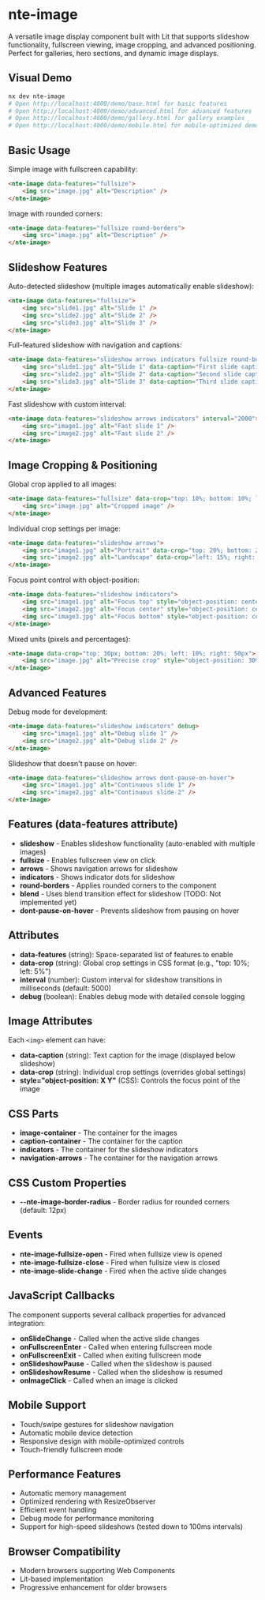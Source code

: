 # nte-image

A versatile image display component built with Lit that supports slideshow functionality, fullscreen viewing, image cropping, and advanced positioning. Perfect for galleries, hero sections, and dynamic image displays.

## Visual Demo

```bash
nx dev nte-image
# Open http://localhost:4000/demo/base.html for basic features
# Open http://localhost:4000/demo/advanced.html for advanced features
# Open http://localhost:4000/demo/gallery.html for gallery examples
# Open http://localhost:4000/demo/mobile.html for mobile-optimized demos
```

## Basic Usage

Simple image with fullscreen capability:

```html
<nte-image data-features="fullsize">
    <img src="image.jpg" alt="Description" />
</nte-image>
```

Image with rounded corners:

```html
<nte-image data-features="fullsize round-borders">
    <img src="image.jpg" alt="Description" />
</nte-image>
```

## Slideshow Features

Auto-detected slideshow (multiple images automatically enable slideshow):

```html
<nte-image data-features="fullsize">
    <img src="slide1.jpg" alt="Slide 1" />
    <img src="slide2.jpg" alt="Slide 2" />
    <img src="slide3.jpg" alt="Slide 3" />
</nte-image>
```

Full-featured slideshow with navigation and captions:

```html
<nte-image data-features="slideshow arrows indicators fullsize round-borders" interval="4000">
    <img src="slide1.jpg" alt="Slide 1" data-caption="First slide caption" />
    <img src="slide2.jpg" alt="Slide 2" data-caption="Second slide caption" />
    <img src="slide3.jpg" alt="Slide 3" data-caption="Third slide caption" />
</nte-image>
```

Fast slideshow with custom interval:

```html
<nte-image data-features="slideshow arrows indicators" interval="2000">
    <img src="image1.jpg" alt="Fast slide 1" />
    <img src="image2.jpg" alt="Fast slide 2" />
</nte-image>
```

## Image Cropping & Positioning

Global crop applied to all images:

```html
<nte-image data-features="fullsize" data-crop="top: 10%; bottom: 10%; left: 5%; right: 5%">
    <img src="image.jpg" alt="Cropped image" />
</nte-image>
```

Individual crop settings per image:

```html
<nte-image data-features="slideshow arrows">
    <img src="image1.jpg" alt="Portrait" data-crop="top: 20%; bottom: 20%" />
    <img src="image2.jpg" alt="Landscape" data-crop="left: 15%; right: 15%" />
</nte-image>
```

Focus point control with object-position:

```html
<nte-image data-features="slideshow indicators">
    <img src="image1.jpg" alt="Focus top" style="object-position: center top" data-caption="Top focus" />
    <img src="image2.jpg" alt="Focus center" style="object-position: center center" data-caption="Center focus" />
    <img src="image3.jpg" alt="Focus bottom" style="object-position: center bottom" data-caption="Bottom focus" />
</nte-image>
```

Mixed units (pixels and percentages):

```html
<nte-image data-crop="top: 30px; bottom: 20%; left: 10%; right: 50px">
    <img src="image.jpg" alt="Precise crop" style="object-position: 30% 70%" />
</nte-image>
```

## Advanced Features

Debug mode for development:

```html
<nte-image data-features="slideshow indicators" debug>
    <img src="image1.jpg" alt="Debug slide 1" />
    <img src="image2.jpg" alt="Debug slide 2" />
</nte-image>
```

Slideshow that doesn't pause on hover:

```html
<nte-image data-features="slideshow arrows dont-pause-on-hover">
    <img src="image1.jpg" alt="Continuous slide 1" />
    <img src="image2.jpg" alt="Continuous slide 2" />
</nte-image>
```

## Features (data-features attribute)

- **slideshow** - Enables slideshow functionality (auto-enabled with multiple images)
- **fullsize** - Enables fullscreen view on click
- **arrows** - Shows navigation arrows for slideshow
- **indicators** - Shows indicator dots for slideshow
- **round-borders** - Applies rounded corners to the component
- **blend** - Uses blend transition effect for slideshow (TODO: Not implemented yet)
- **dont-pause-on-hover** - Prevents slideshow from pausing on hover

## Attributes

- **data-features** (string): Space-separated list of features to enable
- **data-crop** (string): Global crop settings in CSS format (e.g., "top: 10%; left: 5%")
- **interval** (number): Custom interval for slideshow transitions in milliseconds (default: 5000)
- **debug** (boolean): Enables debug mode with detailed console logging

## Image Attributes

Each `<img>` element can have:

- **data-caption** (string): Text caption for the image (displayed below slideshow)
- **data-crop** (string): Individual crop settings (overrides global settings)
- **style="object-position: X Y"** (CSS): Controls the focus point of the image

## CSS Parts

- **image-container** - The container for the images
- **caption-container** - The container for the caption
- **indicators** - The container for the slideshow indicators
- **navigation-arrows** - The container for the navigation arrows

## CSS Custom Properties

- **--nte-image-border-radius** - Border radius for rounded corners (default: 12px)

## Events

- **nte-image-fullsize-open** - Fired when fullsize view is opened
- **nte-image-fullsize-close** - Fired when fullsize view is closed
- **nte-image-slide-change** - Fired when the active slide changes

## JavaScript Callbacks

The component supports several callback properties for advanced integration:

- **onSlideChange** - Called when the active slide changes
- **onFullscreenEnter** - Called when entering fullscreen mode
- **onFullscreenExit** - Called when exiting fullscreen mode
- **onSlideshowPause** - Called when the slideshow is paused
- **onSlideshowResume** - Called when the slideshow is resumed
- **onImageClick** - Called when an image is clicked

## Mobile Support

- Touch/swipe gestures for slideshow navigation
- Automatic mobile device detection
- Responsive design with mobile-optimized controls
- Touch-friendly fullscreen mode

## Performance Features

- Automatic memory management
- Optimized rendering with ResizeObserver
- Efficient event handling
- Debug mode for performance monitoring
- Support for high-speed slideshows (tested down to 100ms intervals)

## Browser Compatibility

- Modern browsers supporting Web Components
- Lit-based implementation
- Progressive enhancement for older browsers
